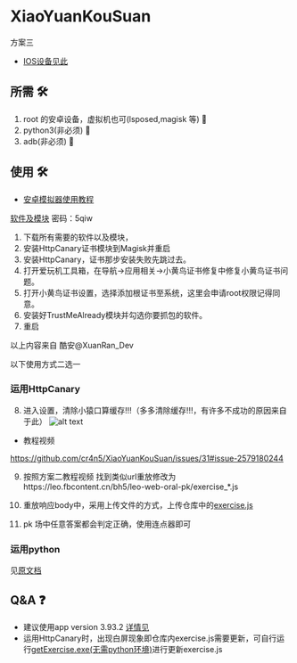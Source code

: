 # XiaoYuanKouSuan

方案三

- [IOS设备见此](https://github.com/cr4n5/XiaoYuanKouSuan/issues/91)

## 所需 :hammer_and_wrench:

1. root 的安卓设备，虚拟机也可(lsposed,magisk 等) :iphone:
2. python3(非必须) :snake:
3. adb(非必须) :electric_plug:

## 使用 :hammer_and_wrench:

- [安卓模拟器使用教程](README_EMULATOR.md)

[软件及模块](https://xuanrandev.lanzouw.com/b00qc8yij) 密码：5qiw

1. 下载所有需要的软件以及模块，
2. 安装HttpCanary证书模块到Magisk并重启
3. 安装HttpCanary，证书那步安装失败先跳过去。
4. 打开爱玩机工具箱，在导航->应用相关->小黄鸟证书修复中修复小黄鸟证书问题。
5. 打开小黄鸟证书设置，选择添加根证书至系统，这里会申请root权限记得同意。
6. 安装好TrustMeAlready模块并勾选你要抓包的软件。
7. 重启

以上内容来自 酷安@XuanRan_Dev

以下使用方式二选一

### 运用HttpCanary

8. 进入设置，清除小猿口算缓存!!!（多多清除缓存!!!，有许多不成功的原因来自于此）
![alt text](/doc/img/773b1be382d61dfe65f13b421a8e6f3b.png)

- 教程视频

https://github.com/cr4n5/XiaoYuanKouSuan/issues/31#issue-2579180244

9. 按照方案二教程视频 找到类似url重放修改为https://leo.fbcontent.cn/bh5/leo-web-oral-pk/exercise_*.js

10.  重放响应body中，采用上传文件的方式，上传仓库中的[exercise.js](/exercise.js)

11.  pk 场中任意答案都会判定正确，使用连点器即可

### 运用python

见[原文档](/README.md)

## Q&A :question:

- 建议使用app version 3.93.2 [详情见](https://github.com/cr4n5/XiaoYuanKouSuan/issues/74)
- 运用HttpCanary时，出现白屏现象即仓库内exercise.js需要更新，可自行运行[getExercise.exe(无需python环境)](/getExercise.exe)进行更新exercise.js
